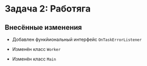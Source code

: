 # Задача 2: Работяга

## Внесённые изменения

* Добавлен функйиональный интерфейс ``OnTaskErrorListener``

* Изменён класс ``Worker``

* Изменён класс ``Main``

